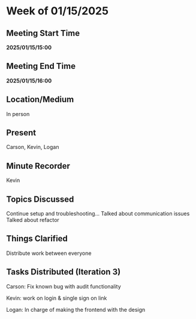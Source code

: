 # Week of 01/15/2025

## Meeting Start Time

**2025/01/15/15:00**

## Meeting End Time

**2025/01/15/16:00**

## Location/Medium

In person

## Present

Carson, Kevin, Logan

## Minute Recorder

Kevin

## Topics Discussed

Continue setup and troubleshooting...
Talked about communication issues
Talked about refactor

## Things Clarified

Distribute work between everyone

## Tasks Distributed (Iteration 3)

Carson: Fix known bug with audit functionality 

Kevin: work on login & single sign on link

Logan: In charge of making the frontend with the design